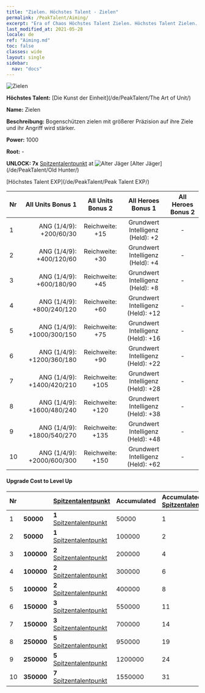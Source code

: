 ```yaml
---
title: "Zielen. Höchstes Talent - Zielen"
permalink: /PeakTalent/Aiming/
excerpt: "Era of Chaos Höchstes Talent Zielen. Höchstes Talent Zielen. Zielen"
last_modified_at: 2021-05-28
locale: de
ref: "Aiming.md"
toc: false
classes: wide
layout: single
sidebar:
  nav: "docs"
---
```


  ![Zielen](/images/pt/talent_2009.png)

  **Höchstes Talent:** [Die Kunst der Einheit](/de/PeakTalent/The Art of Unit/)

  **Name:** Zielen

  **Beschreibung:** Bogenschützen zielen mit größerer Präzision auf ihre Ziele und ihr Angriff wird stärker.

  **Power:** 1000

  **Root:** -

  **UNLOCK: 7x** [Spitzentalentpunkt](/ItemsDE/con_934/) at ![Alter Jäger](/images/pt/talent_2010.png) [Alter Jäger](/de/PeakTalent/Old Hunter/)

  [Höchstes Talent EXP](/de/PeakTalent/Peak Talent EXP/)

  | Nr | All Units Bonus 1 | All Units Bonus 2 | All Heroes Bonus 1 | All Heroes Bonus 2 |
  |:---|--------------:|:-------------:|:-------------:|:-------------:|
  | 1 | ANG (1/4/9): +200/60/30 | Reichweite: +15 | Grundwert Intelligenz (Held): +2 | - |
  | 2 | ANG (1/4/9): +400/120/60 | Reichweite: +30 | Grundwert Intelligenz (Held): +4 | - |
  | 3 | ANG (1/4/9): +600/180/90 | Reichweite: +45 | Grundwert Intelligenz (Held): +8 | - |
  | 4 | ANG (1/4/9): +800/240/120 | Reichweite: +60 | Grundwert Intelligenz (Held): +12 | - |
  | 5 | ANG (1/4/9): +1000/300/150 | Reichweite: +75 | Grundwert Intelligenz (Held): +16 | - |
  | 6 | ANG (1/4/9): +1200/360/180 | Reichweite: +90 | Grundwert Intelligenz (Held): +22 | - |
  | 7 | ANG (1/4/9): +1400/420/210 | Reichweite: +105 | Grundwert Intelligenz (Held): +28 | - |
  | 8 | ANG (1/4/9): +1600/480/240 | Reichweite: +120 | Grundwert Intelligenz (Held): +38 | - |
  | 9 | ANG (1/4/9): +1800/540/270 | Reichweite: +135 | Grundwert Intelligenz (Held): +48 | - |
  | 10 | ANG (1/4/9): +2000/600/300 | Reichweite: +150 | Grundwert Intelligenz (Held): +62 | - |


#### Upgrade Cost to Level Up

  | Nr | <i class="fas fa-coins"/> | [Spitzentalentpunkt](/ItemsDE/con_934/) | Accumulated <i class="fas fa-coins"/> | Accumulated [Spitzentalentpunkt](/ItemsDE/con_934/) |
  |:---|:--------------|:-------------|:-------------|:-------------|
  | 1 | **50000** | **1** [Spitzentalentpunkt](/ItemsDE/con_934/) | 50000 | 1 |
  | 2 | **50000** | **1** [Spitzentalentpunkt](/ItemsDE/con_934/) | 100000 | 2 |
  | 3 | **100000** | **2** [Spitzentalentpunkt](/ItemsDE/con_934/) | 200000 | 4 |
  | 4 | **100000** | **2** [Spitzentalentpunkt](/ItemsDE/con_934/) | 300000 | 6 |
  | 5 | **100000** | **2** [Spitzentalentpunkt](/ItemsDE/con_934/) | 400000 | 8 |
  | 6 | **150000** | **3** [Spitzentalentpunkt](/ItemsDE/con_934/) | 550000 | 11 |
  | 7 | **150000** | **3** [Spitzentalentpunkt](/ItemsDE/con_934/) | 700000 | 14 |
  | 8 | **250000** | **5** [Spitzentalentpunkt](/ItemsDE/con_934/) | 950000 | 19 |
  | 9 | **250000** | **5** [Spitzentalentpunkt](/ItemsDE/con_934/) | 1200000 | 24 |
  | 10 | **350000** | **7** [Spitzentalentpunkt](/ItemsDE/con_934/) | 1550000 | 31 |
